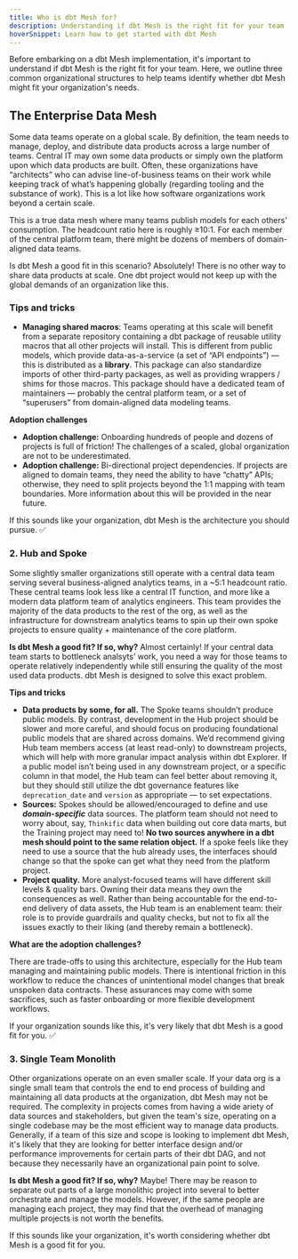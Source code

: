 ```yaml
---
title: Who is dbt Mesh for?
description: Understanding if dbt Mesh is the right fit for your team
hoverSnippet: Learn how to get started with dbt Mesh
---
```


Before embarking on a dbt Mesh implementation, it's important to understand if dbt Mesh is the right fit for your team. Here, we outline three common organizational structures to help teams identify whether dbt Mesh might fit your organization's needs. 

## The Enterprise Data Mesh

Some data teams operate on a global scale. By definition, the team needs to manage, deploy, and distribute data products across a large number of teams. Central IT may own some data products or simply own the platform upon which data products are built. Often, these organizations have “architects” who can advise line-of-business teams on their work while keeping track of what’s happening globally (regarding tooling and the substance of work). This is a lot like how software organizations work beyond a certain scale.

This is a true data mesh where many teams publish models for each others' consumption. The headcount ratio here is roughly ≥10:1. For each member of the central platform team, there might be dozens of members of domain-aligned data teams.

Is dbt Mesh a good fit in this scenario? Absolutely! There is no other way to share data products at scale. One dbt project would not keep up with the global demands of an organization like this.

### Tips and tricks

- **Managing shared macros**: Teams operating at this scale will benefit from a separate repository containing a dbt package of reusable utility macros that all other projects will install. This is different from public models, which provide data-as-a-service (a set of “API endpoints”) — this is distributed as a **library**. This package can also standardize imports of other third-party packages, as well as providing wrappers / shims for those macros. This package should have a dedicated team of maintainers — probably the central platform team, or a set of “superusers” from domain-aligned data modeling teams.

**Adoption challenges**

- **Adoption challenge:** Onboarding hundreds of people and dozens of projects is full of friction! The challenges of a scaled, global organization are not to be underestimated.
- **Adoption challenge:** Bi-directional project dependencies. If projects are aligned to domain teams, they need the ability to have “chatty” APIs; otherwise, they need to split projects beyond the 1:1 mapping with team boundaries. More information about this will be provided in the near future. 

If this sounds like your organization, dbt Mesh is the architecture you should pursue. ✅

### 2. Hub and Spoke

Some slightly smaller organizations still operate with a central data team serving several business-aligned analytics teams, in a ~5:1 headcount ratio. These central teams look less like a central IT function, and more like a modern data platform team of analytics engineers. This team provides the majority of the data products to the rest of the org, as well as the infrastructure for downstream analytics teams to spin up their own spoke projects to ensure quality + maintenance of the core platform.

**Is dbt Mesh a good fit? If so, why?**  Almost certainly! If your central data team starts to bottleneck analsyts’ work, you need a way for those teams to operate relatively independently while still ensuring the quality of the most used data products. dbt Mesh is designed to solve this exact problem.

**Tips and tricks**

- **Data products by some, for all.** The Spoke teams shouldn’t produce public models. By contrast, development in the Hub project should be slower and more careful, and should focus on producing foundational public models that are shared across domains. We’d recommend giving Hub team members access (at least read-only) to downstream projects, which will help with more granular impact analysis within dbt Explorer. If a public model isn’t being used in any downstream project, or a specific column in that model, the Hub team can feel better about removing it, but they should still utilize the dbt governance features like `deprecation_date` and `version` as appropriate — to set expectations.
- **Sources:** Spokes should be allowed/encouraged to define and use ***domain-specific*** data sources. The platform team should not need to worry about, say, `Thinkific` data when building out core data marts, but the Training project may need to! **No two sources anywhere in a dbt mesh should point to the same relation object.** If a spoke feels like they need to use a source that the hub already uses, the interfaces should change so that the spoke can get what they need from the platform project.
- **Project quality.** More analyst-focused teams will have different skill levels & quality bars. Owning their data means they own the consequences as well. Rather than being accountable for the end-to-end delivery of data assets, the Hub team is an enablement team: their role is to provide guardrails and quality checks, but not to fix all the issues exactly to their liking (and thereby remain a bottleneck).

**What are the adoption challenges?**

There are trade-offs to using this architecture, especially for the Hub team managing and maintaining public models. There is intentional friction in this workflow to reduce the chances of unintentional model changes that break unspoken data contracts. These assurances may come with some sacrifices, such as faster onboarding or more flexible development workflows.

If your organization sounds like this, it's very likely that dbt Mesh is a good fit for you. ✅

### 3. Single Team Monolith

Other organizations operate on an even smaller scale. If your data org is a single small team that controls the end to end process of building and maintaining all data products at the organization, dbt Mesh may not be required. The complexity in projects comes from having a wide ariety of data sources and stakeholders, but given the team's size, operating on a single codebase may be the most efficient way to manage data products. Generally, if a team of this size and scope is looking to implement dbt Mesh, it's likely that they are looking for better interface design and/or performance improvements for certain parts of their dbt DAG, and not because they necessarily have an organizational pain point to solve.

**Is dbt Mesh a good fit? If so, why?**  Maybe! There may be reason to separate out parts of a large monolithic project into several to better orchestrate and manage the models. However, if the same people are managing each project, they may find that the overhead of managing multiple projects is not worth the benefits.

If this sounds like your organization, it's worth considering whether dbt Mesh is a good fit for you.

